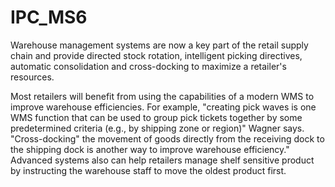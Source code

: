 # IPC_MS6

Warehouse management systems are now a key part of the retail supply chain and provide directed stock rotation, intelligent picking directives, automatic consolidation and cross-docking to maximize a retailer's resources.

Most retailers will benefit from using the capabilities of a modern WMS to improve warehouse efficiencies. For example, "creating pick waves is one WMS function that can be used to group pick tickets together by some predetermined criteria (e.g., by shipping zone or region)" Wagner says. "Cross-docking" the movement of goods directly from the receiving dock to the shipping dock is another way to improve warehouse efficiency." Advanced systems also can help retailers manage shelf sensitive product by instructing the warehouse staff to move the oldest product first. 

